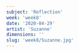 ```yaml
---
subject: 'Reflection'
week: 'week8'
date: '2020-04-29'
artist: 'Suzanne'
dimensions: ''
slug: 'week8/Suzanne.jpg'
---
```

